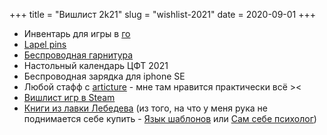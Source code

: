 +++
title = "Вишлист 2k21"
slug = "wishlist-2021"
date = 2020-09-01
+++

* Инвентарь для игры в [го](https://ru.wikipedia.org/wiki/%D0%93%D0%BE)
* [Lapel pins](https://www.etsy.com/search?q=lapel%20pin)
* [Беспроводная гарнитура](https://www.ozon.ru/product/bluetooth-naushniki-s-mikrofonom-jbl-tune-220tws-blue-176322150/)
* Настольный календарь ЦФТ 2021
* Беспроводная зарядка для iphone SE
* Любой стафф с <a href="https://articture.com/collections/frontpage">articture</a> - мне там нравится практически всё ><
* [Вишлист игр в Steam](https://store.steampowered.com/wishlist/profiles/76561198360726598/)
* [Книги из лавки Лебедева](https://store.artlebedev.ru/books/) (из того, на что у  меня рука не поднимается себе купить - [Язык шаблонов](https://store.artlebedev.ru/books/izdal/yazyk-shablonov-2020/) или [Сам себе психолог](https://store.artlebedev.ru/books/sam-sebe-psiholog/))

